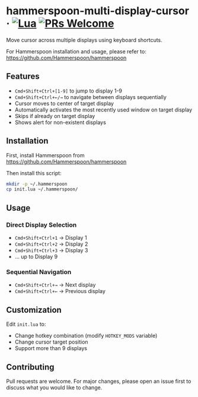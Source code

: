 # hammerspoon-multi-display-cursor &middot; [![Lua](https://img.shields.io/badge/Lua-%232C2D72.svg?logo=lua&logoColor=white)](https://www.lua.org/) [![PRs Welcome](https://img.shields.io/badge/PRs-welcome-brightgreen.svg)](https://github.com/trptz/hammerspoon-multi-display-cursor/issues)

Move cursor across multiple displays using keyboard shortcuts.

For Hammerspoon installation and usage, please refer to: https://github.com/Hammerspoon/hammerspoon

## Features

- `Cmd+Shift+Ctrl+[1-9]` to jump to display 1-9
- `Cmd+Shift+Ctrl+←/→` to navigate between displays sequentially
- Cursor moves to center of target display
- Automatically activates the most recently used window on target display
- Skips if already on target display
- Shows alert for non-existent displays

## Installation

First, install Hammerspoon from https://github.com/Hammerspoon/hammerspoon

Then install this script:
```bash
mkdir -p ~/.hammerspoon
cp init.lua ~/.hammerspoon/
```

## Usage

### Direct Display Selection
- `Cmd+Shift+Ctrl+1` → Display 1
- `Cmd+Shift+Ctrl+2` → Display 2
- `Cmd+Shift+Ctrl+3` → Display 3
- ... up to Display 9

### Sequential Navigation
- `Cmd+Shift+Ctrl+→` → Next display
- `Cmd+Shift+Ctrl+←` → Previous display

## Customization

Edit `init.lua` to:
- Change hotkey combination (modify `HOTKEY_MODS` variable)
- Change cursor target position
- Support more than 9 displays

## Contributing

Pull requests are welcome. For major changes, please open an issue first to discuss what you would like to change.